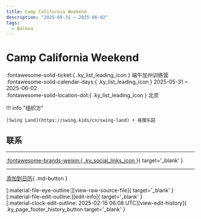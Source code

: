 ```yaml
---
title: Camp California Weekend
description: "2025-05-31 ~ 2025-06-02"
tags:
  - Balboa
---
```


# Camp California Weekend 

:fontawesome-solid-ticket:{ .ky_list_leading_icon } 端午加州训练营  
:fontawesome-solid-calendar-days:{ .ky_list_leading_icon } 2025-05-31 ~ 2025-06-02  
:fontawesome-solid-location-dot:{ .ky_list_leading_icon } 北京  

!!! info "组织方"

    [Swing Land](https://swing.kids/cn/swing-land) • 摇摆乐园  

## 联系


---

 [:fontawesome-brands-weixin:{ .ky_social_links_icon }](https://mp.weixin.qq.com/s/eWtOHKPgD4axoUhZbQFLmQ){ target='_blank' }

---

[添加到日历](https://swing.news/ics/zh-Hans/2025/cn/camp-california-weekend-2025.ics){ .md-button }

<div class="ky_page_footer" markdown>
<div class="ky_page_footer_trailing" markdown="span">
[:material-file-eye-outline:][view-raw-source-file]{ target='_blank' }
[:material-file-edit-outline:][edit-info]{ target='_blank' }
</div>
<div class="ky_page_footer_leading" markdown="span">
[:material-clock-edit-outline: 2025-02-15 06:08 UTC][view-edit-history]{ .ky_page_footer_history_button target='_blank' }
</div>
</div>

[view-raw-source-file]: https://github.com/swingdance/events/blob/main/2025/cn/camp-california-weekend-2025.json "查看原始源文件"
[edit-info]: https://github.com/swingdance/events/issues/new?assignees=&labels=update+event&projects=&template=03-update_entity.yml&title=%5B2025%2Fcn%5D%20Camp%20California%20Weekend&region=cn&year=2025&id=camp-california-weekend-2025&name=Camp%20California%20Weekend&org_id=swing-land "编辑信息"

[view-edit-history]: https://github.com/swingdance/events/commits/main/2025/cn/camp-california-weekend-2025.json "查看编辑历史"
